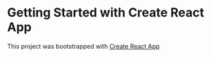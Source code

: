 # Getting Started with Create React App

This project was bootstrapped with [Create React App](https://baiel18.github.io/my-project-react)
  
